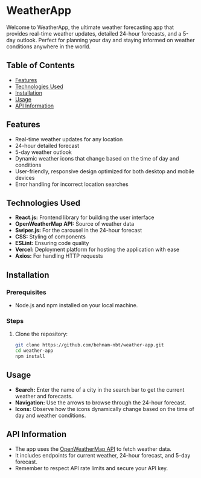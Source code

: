 # WeatherApp
Welcome to WeatherApp, the ultimate weather forecasting app that provides real-time weather updates, detailed 24-hour forecasts, and a 5-day outlook. Perfect for planning your day and staying informed on weather conditions anywhere in the world.

## Table of Contents
- [Features](#features)
- [Technologies Used](#technologies-used)
- [Installation](#installation)
- [Usage](#usage)
- [API Information](#api-information)

## Features
- Real-time weather updates for any location
- 24-hour detailed forecast
- 5-day weather outlook
- Dynamic weather icons that change based on the time of day and conditions
- User-friendly, responsive design optimized for both desktop and mobile devices
- Error handling for incorrect location searches

## Technologies Used
- **React.js:** Frontend library for building the user interface
- **OpenWeatherMap API:** Source of weather data
- **Swiper.js:** For the carousel in the 24-hour forecast
- **CSS:** Styling of components
- **ESLint:** Ensuring code quality
- **Vercel:** Deployment platform for hosting the application with ease
- **Axios:** For handling HTTP requests

## Installation

### Prerequisites
- Node.js and npm installed on your local machine.

### Steps
1. Clone the repository:
   ```bash
   git clone https://github.com/behnam-nbt/weather-app.git
   cd weather-app
   npm install

## Usage
- **Search:** Enter the name of a city in the search bar to get the current weather and forecasts.
- **Navigation:** Use the arrows to browse through the 24-hour forecast.
- **Icons:** Observe how the icons dynamically change based on the time of day and weather conditions.

## API Information
- The app uses the [OpenWeatherMap API](https://openweathermap.org/api) to fetch weather data.
- It includes endpoints for current weather, 24-hour forecast, and 5-day forecast.
- Remember to respect API rate limits and secure your API key.

